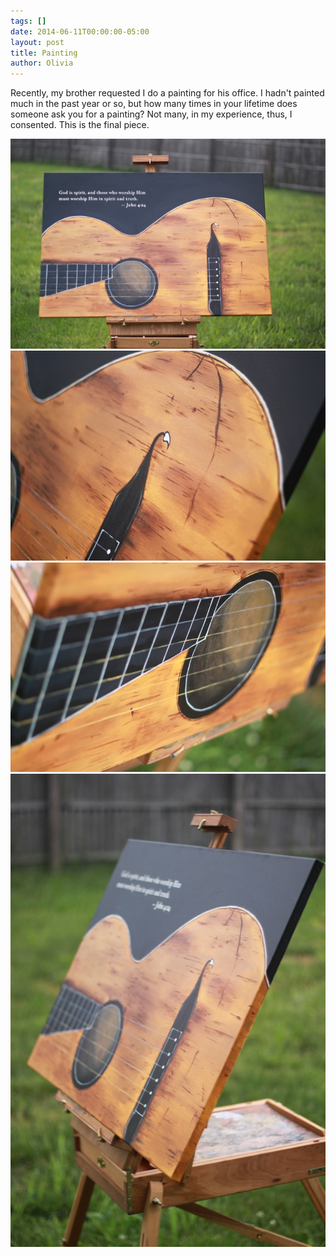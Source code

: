 ```yaml
---
tags: []
date: 2014-06-11T00:00:00-05:00
layout: post
title: Painting
author: Olivia
---
```


Recently, my brother requested I do a painting for his office. I hadn't painted much in the past year or so, but how many times in your lifetime does someone ask you for a painting? Not many, in my experience, thus, I consented. This is the final piece.

![IMG_2176.JPG](/media/IMG_2176.JPG)
![IMG_2175.JPG](/media/IMG_2175.JPG)
![IMG_2173.JPG](/media/IMG_2173.JPG)
![IMG_2169.JPG](/media/IMG_2169.JPG)

